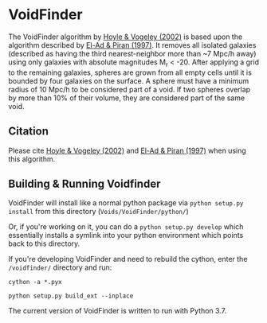 # VoidFinder

The VoidFinder algorithm by [Hoyle & Vogeley (2002)](http://adsabs.harvard.edu/abs/2002ApJ...566..641H) is based upon the algorithm described by [El-Ad & Piran (1997)](http://adsabs.harvard.edu/abs/1997ApJ...491..421E).  It removes all isolated galaxies (described as having the third nearest-neighbor more than ~7 Mpc/h away) using only galaxies with absolute magnitudes M<sub>r</sub> < -20.  After applying a grid to the remaining galaxies, spheres are grown from all empty cells until it is bounded by four galaxies on the surface.  A sphere must have a minimum radius of 10 Mpc/h to be considered part of a void.  If two spheres overlap by more than 10% of their volume, they are considered part of the same void.

## Citation

Please cite [Hoyle & Vogeley (2002)](http://adsabs.harvard.edu/abs/2002ApJ...566..641H) and [El-Ad & Piran (1997)](http://adsabs.harvard.edu/abs/1997ApJ...491..421E) when using this algorithm.




## Building & Running Voidfinder

VoidFinder will install like a normal python package via `python setup.py install`
from this directory (`Voids/VoidFinder/python/`)


Or, if you're working on it, you can do a `python setup.py develop` which essentially
installs a symlink into your python environment which points back to this directory.


If you're developing VoidFinder and need to rebuild the cython, enter the `/voidfinder/` directory and run:

```
cython -a *.pyx

python setup.py build_ext --inplace
```

The current version of VoidFinder is written to run with Python 3.7.
